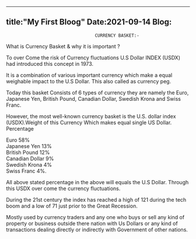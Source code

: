 ---
title:"My First Bloog"
Date:2021-09-14
Blog:
 ---

                                      CURRENCY BASKET:-
 
 What is Currency Basket & why it is important ? 

 To over Come the risk of Currency fluctuations U.S Dollar INDEX (USDX) had  introduced this concept in 1973.
 
 It is a combination of various important currency which make a equal  weighable impact to the U.S Dollar.
 This also called as currency peg.
 
 Today this basket Consists of 6 types of currency they are namely the Euro,  Japanese Yen, British Pound, Canadian Dollar, Swedish Krona and Swiss  Franc.
 
 However, the most well-known currency basket is the U.S. dollar index  (USDX).Weight of this Currency Which makes equal single US  Dollar.
                                      Percentage


Euro 58%	
Japanese Yen 13%	
British Pound 12%	
Canadian Dollar 9%	
Swedish Krona 4%	
Swiss Franc 4%.

All above stated percentage in the above will equals the U.S Dollar.
Through this USDX over come the currency fluctuations. 

During the 21st century the index has reached a high of 121 during the tech  boom and a low of 71 just prior to the Great Recession.

 Mostly used by currency traders and any one who buys or sell any kind of  property or business outside there nation with Us Dollars or any kind of  transactions dealing directly or indirectly with Government of other nations.






 